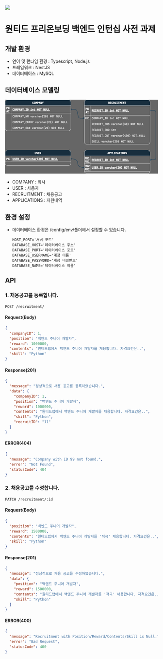 ![](https://bow-hair-db3.notion.site/image/https%3A%2F%2Fprod-files-secure.s3.us-west-2.amazonaws.com%2F571a24a3-05f9-4ea5-b01f-cba1a3ac070d%2Fa864b64b-c5ad-4d82-b7bc-2bcabc892bbc%2Fhome.jpeg?table=block&id=1850bca2-6fda-4e0c-a141-0df270c03409&spaceId=571a24a3-05f9-4ea5-b01f-cba1a3ac070d&width=2000&userId=&cache=v2)

# 원티드 프리온보딩 백엔드 인턴십 사전 과제

## 개발 환경

- 언어 및 런타임 환경 : Typescript, Node.js
- 프레임워크 : NestJS
- 데이터베이스 : MySQL

## 데이터베이스 모델링

![모델링](./public/images/wanted_erd.png)

- COMPANY : 회사
- USER : 사용자
- RECRUITMENT : 채용공고
- APPLICATIONS : 지원내역

## 환경 설정

- 데이터베이스 환경은 /config/env/폴더에서 설정할 수 있습니다.
    ```dotenv
    HOST_PORT='서버 포트'
    DATABASE_HOST='데이터베이스 주소'
    DATABASE_PORT='데이터베이스 포트'
    DATABASE_USERNAME='계정 이름'
    DATABASE_PASSWORD='계정 비밀번호'
    DATABASE_NAME='데이터베이스 이름'
    ```

## API

### 1. 채용공고를 등록합니다.

`POST /recruitment/`

#### Request(Body)

```json
{
  "companyID": 1,
  "position": "백엔드 주니어 개발자",
  "reward": 1000000,
  "contents": "원티드랩에서 백엔드 주니어 개발자를 채용합니다. 자격요건은..",
  "skill": "Python"
}
```

#### Response(201)

```json
{
  "message": "정상적으로 채용 공고를 등록하였습니다.",
  "data": {
    "companyID": 1,
    "position": "백엔드 주니어 개발자",
    "reward": 1000000,
    "contents": "원티드랩에서 백엔드 주니어 개발자를 채용합니다. 자격요건은..",
    "skill": "Python",
    "recruitID": "11"
  }
}
```

#### ERROR(404)

```json
{
  "message": "Company with ID 99 not found.",
  "error": "Not Found",
  "statusCode": 404
}
```

### 2. 채용공고를 수정합니다.

`PATCH /recruitment/:id`

#### Request(Body)

```json
{
  "position": "백엔드 주니어 개발자",
  "reward": 1500000,
  "contents": "원티드랩에서 백엔드 주니어 개발자를 '적극' 채용합니다. 자격요건은..",
  "skill": "Python"
}
```

#### Response(201)

```json
{
  "message": "정상적으로 채용 공고를 수정하였습니다.",
  "data": {
    "position": "백엔드 주니어 개발자",
    "reward": 1500000,
    "contents": "원티드랩에서 백엔드 주니어 개발자를 '적극' 채용합니다. 자격요건은..",
    "skill": "Python"
  }
}
```

#### ERROR(400)

```json
{
  "message": "Recruitment with Position/Reward/Contents/Skill is Null.",
  "error": "Bad Request",
  "statusCode": 400
}
```